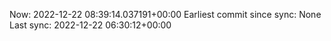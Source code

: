 Now: 2022-12-22 08:39:14.037191+00:00 Earliest commit since sync: None Last sync: 2022-12-22 06:30:12+00:00
